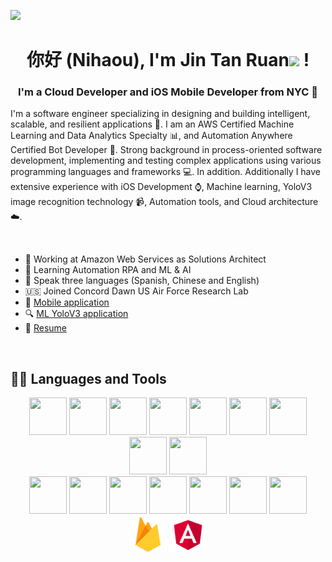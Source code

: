 ![](https://github-ztanruan.s3.amazonaws.com/header_.png)

<h1 align="center"> 你好 (Nihaou), I'm Jin Tan Ruan<img src="https://github-ztanruan.s3.amazonaws.com/Hi.gif" width="30px"> ! </h1>

<h3 align="center">I'm a Cloud Developer and iOS Mobile Developer from NYC 🗽</h3>
  
  
I'm a software engineer specializing in designing and building intelligent, scalable, and resilient applications 🚀. I am an AWS Certified Machine Learning and Data Analytics Specialty 📊, and Automation Anywhere Certified Bot Developer 🤖. Strong background in process-oriented software development, implementing and testing complex applications using various programming languages and frameworks 💻. In addition. Additionally I have extensive experience with iOS Development ⌚, Machine learning, YoloV3 image recognition technology 📹, Automation tools, and Cloud architecture ☁️.

<br>


- 🔭 Working at Amazon Web Services as Solutions Architect
- 🌱 Learning Automation RPA and ML & AI
- 📇 Speak three languages (Spanish, Chinese and English)
- 🇺🇸 Joined Concord Dawn US Air Force Research Lab
- 📱 [Mobile application](https://apps.apple.com/us/app/splash-desk/id1528420953)
- 🔍 [ML YoloV3 application](https://apps.apple.com/us/app/yolov53/id1607199983)
- 📝 [Resume](https://ztanruan.com/resume.pdf)

<br>

## 👨‍💻 Languages and Tools

<div align="center">
  
<img src="https://github-ztanruan.s3.amazonaws.com/swift.png" height="60" width="60">
<img src="https://github-ztanruan.s3.amazonaws.com/python.png" height="60" width="60">
<img src="https://github-ztanruan.s3.amazonaws.com/614ca57253acb46f024e2c61_javascript.png" height="60" width="60">
<img src="https://github-ztanruan.s3.amazonaws.com/postman.png" height="60" width="60">
  
<img src="https://github-ztanruan.s3.amazonaws.com/PyCharm_Icon.svg.png" height="60" width="60">
<img src="https://github-ztanruan.s3.amazonaws.com/sql.png" height="60" width="60">
<img src="https://github-ztanruan.s3.amazonaws.com/tensor.png" height="60" width="60">
<img src="https://github-ztanruan.s3.amazonaws.com/visual.png" height="60" width="60">
<img src="https://github-ztanruan.s3.amazonaws.com/git-icon.png" height="60" width="60">

<br>
<img src="https://github-ztanruan.s3.amazonaws.com/C%2B%2B-Logo.wine.png" height="60" width="60">
<img src="https://github-ztanruan.s3.amazonaws.com/postgres.png" height="60" width="60">
<img src="https://github-ztanruan.s3.amazonaws.com/kotlin-logo.png" height="60" width="60">
<img src="https://github-ztanruan.s3.amazonaws.com/1_IQ0Vmeg-OOcRdgjEtgGFLw.png" height="60" width="60">

  
  
<img src="https://github.com/Subhampreet/Subhampreet/blob/master/logos/git.png?raw=true" height="60" width="60">
<img src="https://github.com/Subhampreet/Subhampreet/blob/master/logos/vs.png?raw=true" height="60" width="60">
<img src="https://github.com/Subhampreet/Subhampreet/blob/master/logos/bootstrap.png?raw=true" height="60" width="60">
<img height="60" src="https://raw.githubusercontent.com/github/explore/80688e429a7d4ef2fca1e82350fe8e3517d3494d/topics/firebase/firebase.png">
<img height="60" src="https://raw.githubusercontent.com/github/explore/80688e429a7d4ef2fca1e82350fe8e3517d3494d/topics/angular/angular.png">

</div>

